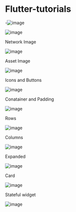 # Flutter-tutorials

-![image](https://user-images.githubusercontent.com/61565391/157417889-6a33ff90-ae2d-4544-8a46-b5386ab61fa3.png)

![image](https://user-images.githubusercontent.com/61565391/157449299-b8414224-bdd2-4aba-bcb3-1752bde64d9f.png)

Network Image

![image](https://user-images.githubusercontent.com/61565391/157658011-3bb3b7e7-736b-49d2-8b63-f6f40fe46019.png)

Asset Image

![image](https://user-images.githubusercontent.com/61565391/157661101-195668cd-0316-4348-ac75-2b21c1c2a4df.png)

Icons and Buttons

![image](https://user-images.githubusercontent.com/61565391/157690023-f04b222c-1ea4-4135-9ee6-78055512b192.png)

Conatainer and Padding

![image](https://user-images.githubusercontent.com/61565391/157754345-a770abec-8a5a-4729-a745-643ea7c830f4.png)

Rows

![image](https://user-images.githubusercontent.com/61565391/157757553-8eef16de-1615-4a70-852d-041daae5a507.png)

Columns

![image](https://user-images.githubusercontent.com/61565391/157890990-99cae1d9-4454-43ca-8261-dd691c615386.png)

Expanded

![image](https://user-images.githubusercontent.com/61565391/157899451-5df9287c-7097-422d-a86a-cb6b182b82c9.png)

Card

![image](https://user-images.githubusercontent.com/61565391/157912410-faf3f683-f842-41d3-9279-fa88bec9a7a6.png)

Stateful widget

![image](https://user-images.githubusercontent.com/61565391/157915866-33efeb42-ac61-401c-847f-dd428a891dae.png)

